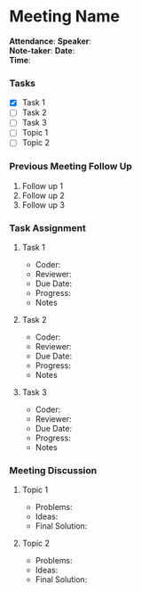 # Meeting Name
**Attendance**: 
**Speaker**:   
**Note-taker**:
**Date**:    
**Time**: 

### Tasks
- [x] Task 1
- [ ] Task 2
- [ ] Task 3
- [ ] Topic 1
- [ ] Topic 2

### Previous Meeting Follow Up
1. Follow up 1
2. Follow up 2
3. Follow up 3

### Task Assignment
1. Task 1
    * Coder:
    * Reviewer:
    * Due Date:
    * Progress:
    * Notes

2. Task 2
    * Coder:
    * Reviewer:
    * Due Date:
    * Progress:
    * Notes

3. Task 3
    * Coder:
    * Reviewer:
    * Due Date:
    * Progress:
    * Notes

### Meeting Discussion
1. Topic 1
    * Problems:
    * Ideas:
    * Final Solution:

2. Topic 2
    * Problems:
    * Ideas:
    * Final Solution: